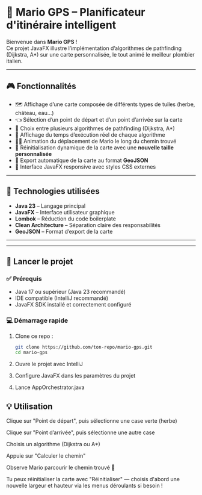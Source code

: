 # 🧭 Mario GPS – Planificateur d'itinéraire intelligent

Bienvenue dans **Mario GPS** !  
Ce projet JavaFX illustre l’implémentation d’algorithmes de pathfinding (Dijkstra, A*) sur une carte personnalisée, le tout animé le meilleur plombier italien.

---

## 🎮 Fonctionnalités

- 🗺️ Affichage d’une carte composée de différents types de tuiles (herbe, château, eau…)
- 👈 Sélection d’un point de départ et d’un point d’arrivée sur la carte
- 🚦 Choix entre plusieurs algorithmes de pathfinding (Dijkstra, A*)
- 📏 Affichage du temps d’exécution réel de chaque algorithme
- 🏃‍♂️ Animation du déplacement de Mario le long du chemin trouvé
- 🔁 Réinitialisation dynamique de la carte avec une **nouvelle taille personnalisée**
- 🧪 Export automatique de la carte au format **GeoJSON**
- 🎨 Interface JavaFX responsive avec styles CSS externes

---

## 🧱 Technologies utilisées

- **Java 23** – Langage principal
- **JavaFX** – Interface utilisateur graphique
- **Lombok** – Réduction du code boilerplate
- **Clean Architecture** – Séparation claire des responsabilités
- **GeoJSON** – Format d’export de la carte

---


---

## 🚀 Lancer le projet

### ✅ Prérequis

- Java 17 ou supérieur (Java 23 recommandé)
- IDE compatible (IntelliJ recommandé)
- JavaFX SDK installé et correctement configuré

### 💻 Démarrage rapide

1. Clone ce repo :
   ```bash
   git clone https://github.com/ton-repo/mario-gps.git
   cd mario-gps
2. Ouvre le projet avec IntelliJ

3. Configure JavaFX dans les paramètres du projet

4. Lance AppOrchestrator.java

## 💡 Utilisation

Clique sur "Point de départ", puis sélectionne une case verte (herbe)

Clique sur "Point d’arrivée", puis sélectionne une autre case

Choisis un algorithme (Dijkstra ou A*)

Appuie sur "Calculer le chemin"

Observe Mario parcourir le chemin trouvé 🏁

Tu peux réinitialiser la carte avec "Réinitialiser"
— choisis d'abord une nouvelle largeur et hauteur via les menus déroulants si besoin !
